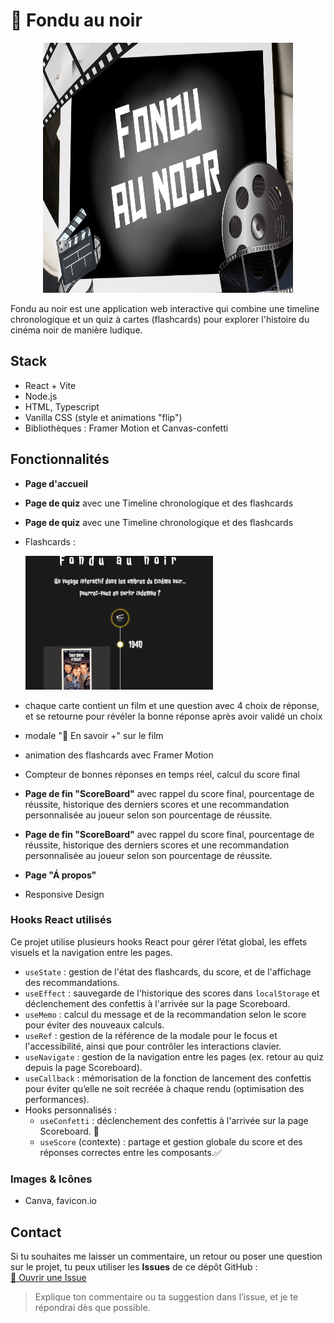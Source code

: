 # 🎥 Fondu au noir

<p align="center">
<img src="public/screenshots/screenshot-wide.png" alt="visuel du site" width="400" height="400">
</p>

Fondu au noir est une application web interactive qui combine une timeline chronologique et un quiz à cartes (flashcards) pour explorer l'histoire du cinéma noir de manière ludique.

## Stack

- React + Vite
- Node.js
- HTML, Typescript
- Vanilla CSS (style et animations "flip")
- Bibliothèques : Framer Motion et Canvas-confetti

## Fonctionnalités

- **Page d'accueil**
- **Page de quiz** avec une Timeline chronologique et des flashcards
- **Page de quiz** avec une Timeline chronologique et des flashcards
- Flashcards :

  ![Animation de la flashcard](public/screenshots/flashcard.gif)

- chaque carte contient un film et une question avec 4 choix de réponse, et se retourne pour révéler la bonne réponse après avoir validé un choix
- modale "📖 En savoir +" sur le film
- animation des flashcards avec Framer Motion
- Compteur de bonnes réponses en temps réel, calcul du score final
- **Page de fin "ScoreBoard"** avec rappel du score final, pourcentage de réussite, historique des derniers scores et une recommandation personnalisée au joueur selon son pourcentage de réussite.
  <!-- - Flashcards :
  <p align="center">
    <img src="public/screenshots/flashcard.gif" alt="Animation de la flashcard" width="300">
  </p>
  <br>
  - chaque carte contient un film et une question avec 4 choix de réponse, et se retourne pour révéler la bonne réponse après avoir validé un choix.
  - modale "📖 En savoir +" sur le film.
  - animation des flashcards avec Framer Motion.
  - Compteur de bonnes réponses en temps réel, calcul du score final. -->
- **Page de fin "ScoreBoard"** avec rappel du score final, pourcentage de réussite, historique des derniers scores et une recommandation personnalisée au joueur selon son pourcentage de réussite.
- **Page "Á propos"**
- Responsive Design

### Hooks React utilisés

Ce projet utilise plusieurs hooks React pour gérer l’état global, les effets visuels et la navigation entre les pages.

- `useState` : gestion de l'état des flashcards, du score, et de l'affichage des recommandations.
- `useEffect` : sauvegarde de l'historique des scores dans `localStorage` et déclenchement des confettis à l'arrivée sur la page Scoreboard.
- `useMemo` : calcul du message et de la recommandation selon le score pour éviter des nouveaux calculs.
- `useRef` : gestion de la référence de la modale pour le focus et l'accessibilité, ainsi que pour contrôler les interactions clavier.
- `useNavigate` : gestion de la navigation entre les pages (ex. retour au quiz depuis la page Scoreboard).
- `useCallback` : mémorisation de la fonction de lancement des confettis pour éviter qu’elle ne soit recréée à chaque rendu (optimisation des performances).
- Hooks personnalisés :
  - `useConfetti` : déclenchement des confettis à l'arrivée sur la page Scoreboard. 🎉
  - `useScore` (contexte) : partage et gestion globale du score et des réponses correctes entre les composants.✅

### Images & Icônes

- Canva, favicon.io

## Contact

Si tu souhaites me laisser un commentaire, un retour ou poser une question sur le projet, tu peux utiliser les **Issues** de ce dépôt GitHub :  
[💬 Ouvrir une Issue](https://github.com/EvaTP/fondu-au-noir/issues)

> Explique ton commentaire ou ta suggestion dans l’issue, et je te répondrai dès que possible.
